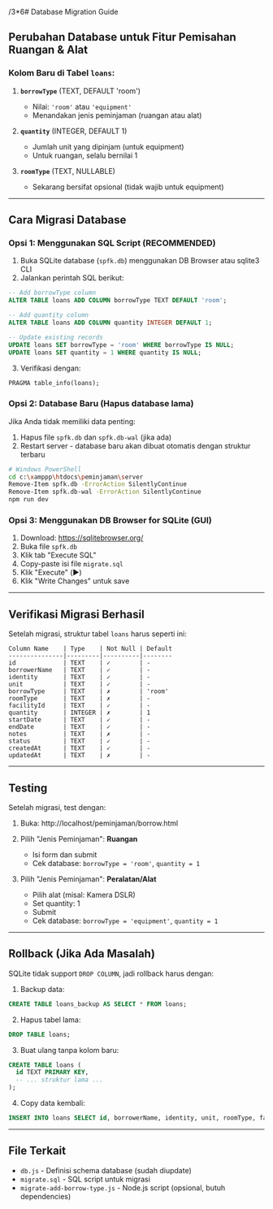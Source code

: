 /3*6# Database Migration Guide

## Perubahan Database untuk Fitur Pemisahan Ruangan & Alat

### Kolom Baru di Tabel `loans`:

1. **`borrowType`** (TEXT, DEFAULT 'room')
   - Nilai: `'room'` atau `'equipment'`
   - Menandakan jenis peminjaman (ruangan atau alat)

2. **`quantity`** (INTEGER, DEFAULT 1)
   - Jumlah unit yang dipinjam (untuk equipment)
   - Untuk ruangan, selalu bernilai 1

3. **`roomType`** (TEXT, NULLABLE)
   - Sekarang bersifat opsional (tidak wajib untuk equipment)

---

## Cara Migrasi Database

### Opsi 1: Menggunakan SQL Script (RECOMMENDED)

1. Buka SQLite database (`spfk.db`) menggunakan DB Browser atau sqlite3 CLI
2. Jalankan perintah SQL berikut:

```sql
-- Add borrowType column
ALTER TABLE loans ADD COLUMN borrowType TEXT DEFAULT 'room';

-- Add quantity column  
ALTER TABLE loans ADD COLUMN quantity INTEGER DEFAULT 1;

-- Update existing records
UPDATE loans SET borrowType = 'room' WHERE borrowType IS NULL;
UPDATE loans SET quantity = 1 WHERE quantity IS NULL;
```

3. Verifikasi dengan:
```sql
PRAGMA table_info(loans);
```

### Opsi 2: Database Baru (Hapus database lama)

Jika Anda tidak memiliki data penting:

1. Hapus file `spfk.db` dan `spfk.db-wal` (jika ada)
2. Restart server - database baru akan dibuat otomatis dengan struktur terbaru

```bash
# Windows PowerShell
cd c:\xamppp\htdocs\peminjaman\server
Remove-Item spfk.db -ErrorAction SilentlyContinue
Remove-Item spfk.db-wal -ErrorAction SilentlyContinue
npm run dev
```

### Opsi 3: Menggunakan DB Browser for SQLite (GUI)

1. Download: https://sqlitebrowser.org/
2. Buka file `spfk.db`
3. Klik tab "Execute SQL"
4. Copy-paste isi file `migrate.sql`
5. Klik "Execute" (▶️)
6. Klik "Write Changes" untuk save

---

## Verifikasi Migrasi Berhasil

Setelah migrasi, struktur tabel `loans` harus seperti ini:

```
Column Name    | Type    | Not Null | Default
---------------|---------|----------|--------
id             | TEXT    | ✓        | -
borrowerName   | TEXT    | ✓        | -
identity       | TEXT    | ✓        | -
unit           | TEXT    | ✓        | -
borrowType     | TEXT    | ✗        | 'room'
roomType       | TEXT    | ✗        | -
facilityId     | TEXT    | ✓        | -
quantity       | INTEGER | ✗        | 1
startDate      | TEXT    | ✓        | -
endDate        | TEXT    | ✓        | -
notes          | TEXT    | ✗        | -
status         | TEXT    | ✓        | -
createdAt      | TEXT    | ✓        | -
updatedAt      | TEXT    | ✗        | -
```

---

## Testing

Setelah migrasi, test dengan:

1. Buka: http://localhost/peminjaman/borrow.html
2. Pilih "Jenis Peminjaman": **Ruangan**
   - Isi form dan submit
   - Cek database: `borrowType = 'room'`, `quantity = 1`
   
3. Pilih "Jenis Peminjaman": **Peralatan/Alat**
   - Pilih alat (misal: Kamera DSLR)
   - Set quantity: 1
   - Submit
   - Cek database: `borrowType = 'equipment'`, `quantity = 1`

---

## Rollback (Jika Ada Masalah)

SQLite tidak support `DROP COLUMN`, jadi rollback harus dengan:

1. Backup data:
```sql
CREATE TABLE loans_backup AS SELECT * FROM loans;
```

2. Hapus tabel lama:
```sql
DROP TABLE loans;
```

3. Buat ulang tanpa kolom baru:
```sql
CREATE TABLE loans (
  id TEXT PRIMARY KEY,
  -- ... struktur lama ...
);
```

4. Copy data kembali:
```sql
INSERT INTO loans SELECT id, borrowerName, identity, unit, roomType, facilityId, startDate, endDate, notes, status, createdAt, updatedAt FROM loans_backup;
```

---

## File Terkait

- `db.js` - Definisi schema database (sudah diupdate)
- `migrate.sql` - SQL script untuk migrasi
- `migrate-add-borrow-type.js` - Node.js script (opsional, butuh dependencies)
